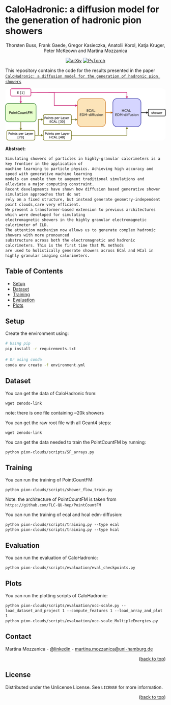 # CaloHadronic: a diffusion model for the generation of hadronic pion showers

<div style="text-align: center;">
Thorsten Buss, Frank Gaede, Gregor Kasieczka, Anatolii Korol, Katja Kruger, Peter McKeown and Martina Mozzanica 

[![arXiv](https://img.shields.io/badge/arXiv-2501.05534-red)](https://arxiv.org/abs/2501.05534)
[![PyTorch](https://img.shields.io/badge/PyTorch-2.2-orange)](https://pytorch.org)

</div>

This repository contains the code for the results presented in the paper [`CaloHadronic: a diffusion model for the generation of hadronic pion showers`](link)

<img src=model-1.png width=900 style="border-radius:10px">

**Abstract:**

```
Simulating showers of particles in highly-granular calorimeters is a key frontier in the application of
machine learning to particle physics. Achieving high accuracy and speed with generative machine learning
models can enable them to augment traditional simulations and alleviate a major computing constraint. 
Recent developments have shown how diffusion based generative shower simulation approaches that do not
rely on a fixed structure, but instead generate geometry-independent point clouds,care very efficient.
We present a transformer-based extension to previous architectures which were developed for simulating
electromagnetic showers in the highly granular electromagnetic calorimeter of ILD. 
The attention mechanism now allows us to generate complex hadronic showers with more pronounced
substructure across both the electromagnetic and hadronic calorimeters. This is the first time that ML methods
are used to holistically generate showers across ECal and HCal in highly granular imaging calorimeters.
```

## Table of Contents

- [Setup](#setup)
- [Dataset](#dataset)
- [Training](#training)
- [Evaluation](#evaluation)
- [Plots](#plots)


## Setup

Create the environment using:

```bash
# Using pip
pip install -r requirements.txt

# Or using conda
conda env create -f environment.yml
```

## Dataset 
You can get the data of CaloHadronic from: 
```
wget zenodo-link
```
note: there is one file containing ~20k showers 

You can get the raw root file with all Geant4 steps: 
```
wget zenodo-link
```

You can get the data needed to train the PointCountFM by running:
```
python pion-clouds/scripts/SF_arrays.py
```

## Training
You can run the training of PointCountFM:
```
python pion-clouds/scripts/shower_flow_train.py
```
Note: the architecture of PointCountFM is taken from ```https://github.com/FLC-QU-hep/PointCountFM```

You can run the training of ecal and hcal edm-diffusion:
```
python pion-clouds/scripts/training.py --type ecal 
python pion-clouds/scripts/training.py --type hcal
```

## Evaluation
You can run the evaluation of CaloHadronic: 
```
python pion-clouds/scripts/evaluation/eval_checkpoints.py
```

## Plots
You can run the plotting scripts of CaloHadronic: 
```
python pion-clouds/scripts/evaluation/occ-scale.py --load_dataset_and_project 1 --compute_features 1 --load_array_and_plot 1
python pion-clouds/scripts/evaluation/occ-scale_MultipleEnergies.py
```

## Contact

Martina Mozzanica - [@linkedin](https://www.linkedin.com/in/martina-mozzanica-20017b202/) - martina.mozzanica@uni-hamburg.de

<p align="right">(<a href="#readme-top">back to top</a>)</p>

<!-- LICENSE -->
## License

Distributed under the Unlicense License. See `LICENSE` for more information.

<p align="right">(<a href="#readme-top">back to top</a>)</p>


